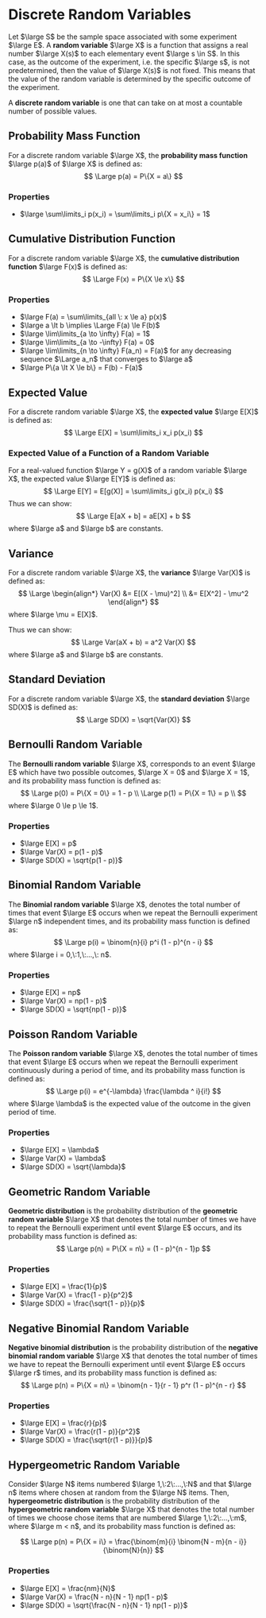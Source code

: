 # Discrete Random Variables

Let $\large S$ be the sample space associated with some experiment $\large E$. A **random variable** $\large X$ is a function that assigns a real number $\large X(s)$ to each elementary event $\large s \in S$. In this case, as the outcome of the experiment, i.e. the specific $\large s$, is not predetermined, then the value of $\large X(s)$ is not fixed. This means that the value of the random variable is determined by the specific outcome of the experiment.

A **discrete random variable** is one that can take on at most a countable number of possible values.

## Probability Mass Function

For a discrete random variable $\large X$, the **probability mass function** $\large p(a)$ of $\large X$ is defined as:
$$
\Large p(a) = P\{X = a\}
$$
### Properties

- $\large \sum\limits_i p(x_i) = \sum\limits_i p\{X = x_i\} = 1$

## Cumulative Distribution Function

For a discrete random variable $\large X$, the **cumulative distribution function** $\large F(x)$ is defined as:
$$
\Large F(x) = P\{X \le x\}
$$
### Properties

- $\large F(a) = \sum\limits_{all \: x \le a} p(x)$
- $\large a \lt b \implies \Large F(a) \le F(b)$
- $\large \lim\limits_{a \to \infty} F(a) = 1$
- $\large \lim\limits_{a \to -\infty} F(a) = 0$
- $\large \lim\limits_{n \to \infty} F(a_n) = F(a)$ for any decreasing sequence $\Large a_n$ that converges to $\large a$
- $\large P\{a \lt X \le b\} = F(b) - F(a)$

## Expected Value

For a discrete random variable $\large X$, the **expected value** $\large E[X]$ is defined as:
$$
\Large E[X] = \sum\limits_i x_i p(x_i)
$$

### Expected Value of a Function of a Random Variable

For a real-valued function $\large Y = g(X)$ of a random variable $\large X$, the expected value $\large E[Y]$ is defined as:
$$
\Large E[Y] = E[g(X)] = \sum\limits_i g(x_i) p(x_i)
$$
Thus we can show:
$$
\Large E[aX + b] = aE[X] + b
$$
where $\large a$ and $\large b$ are constants.

## Variance

For a discrete random variable $\large X$, the **variance** $\large Var(X)$ is defined as:
$$
\Large \begin{align*}
Var(X) &= E[(X - \mu)^2] \\
&= E[X^2] - \mu^2
\end{align*}
$$
where $\large \mu = E[X]$.

Thus we can show:
$$
\Large Var(aX + b) = a^2 Var(X)
$$
where $\large a$ and $\large b$ are constants.

## Standard Deviation

For a discrete random variable $\large X$, the **standard deviation** $\large SD(X)$ is defined as:
$$
\Large SD(X) = \sqrt{Var(X)}
$$

## Bernoulli Random Variable

The **Bernoulli random variable** $\large X$, corresponds to an event $\large E$ which have two possible outcomes, $\large X = 0$ and $\large X = 1$, and its probability mass function is defined as:
$$
\Large p(0) = P\{X = 0\} = 1 - p \\
\Large p(1) = P\{X = 1\} = p \\
$$
where $\large 0 \le p \le 1$.

### Properties

- $\large E[X] = p$
- $\large Var(X) = p(1 - p)$
- $\large SD(X) = \sqrt{p(1 - p)}$

## Binomial Random Variable

The **Binomial random variable** $\large X$, denotes the total number of times that event $\large E$ occurs when we repeat the Bernoulli experiment $\large n$ independent times, and its probability mass function is defined as:
$$
\Large p(i) = \binom{n}{i} p^i (1 - p)^{n - i}
$$
where $\large  i = 0,\:1,\:...,\: n$.

### Properties

- $\large E[X] = np$
- $\large Var(X) = np(1 - p)$
- $\large SD(X) = \sqrt{np(1 - p)}$

## Poisson Random Variable

The **Poisson random variable** $\large X$, denotes the total number of times that event $\large E$ occurs when we repeat the Bernoulli experiment continuously during a period of time, and its probability mass function is defined as:
$$
\Large p(i) = e^{-\lambda} \frac{\lambda ^ i}{i!}
$$
where $\large \lambda$ is the expected value of the outcome in the given period of time.

### Properties

- $\large E[X] = \lambda$
- $\large Var(X) = \lambda$
- $\large SD(X) = \sqrt{\lambda}$

## Geometric Random Variable

**Geometric distribution** is the probability distribution of the **geometric random variable** $\large X$ that denotes the total number of times we have to repeat the Bernoulli experiment until event $\large E$ occurs, and its probability mass function is defined as:
$$
\Large p(n) = P\{X = n\} = (1 - p)^{n - 1}p
$$

### Properties

- $\large E[X] = \frac{1}{p}$
- $\large Var(X) = \frac{1 - p}{p^2}$
- $\large SD(X) = \frac{\sqrt{1 - p}}{p}$

## Negative Binomial Random Variable

**Negative binomial distribution** is the probability distribution of the **negative binomial random variable** $\large X$ that denotes the total number of times we have to repeat the Bernoulli experiment until event $\large E$ occurs $\large r$ times, and its probability mass function is defined as:
$$
\Large p(n) = P\{X = n\} = \binom{n - 1}{r - 1} p^r (1 - p)^{n - r}
$$

### Properties

- $\large E[X] = \frac{r}{p}$
- $\large Var(X) = \frac{r(1 - p)}{p^2}$
- $\large SD(X) = \frac{\sqrt{r(1 - p)}}{p}$

## Hypergeometric Random Variable

Consider $\large N$ items numbered $\large 1,\:2\:...,\:N$ and that $\large n$ items where chosen at random from the $\large N$ items. Then, **hypergeometric distribution** is the probability distribution of the **hypergeometric random variable** $\large X$ that denotes the total number of times we choose chose items that are numbered $\large 1,\:2\:...,\:m$, where $\large m < n$, and its probability mass function is defined as:

$$
\Large p(n) = P\{X = i\} = \frac{\binom{m}{i} \binom{N - m}{n - i}}{\binom{N}{n}}
$$

### Properties

- $\large E[X] = \frac{nm}{N}$
- $\large Var(X) = \frac{N - n}{N - 1} np(1 - p)$
- $\large SD(X) = \sqrt{\frac{N - n}{N - 1} np(1 - p)}$